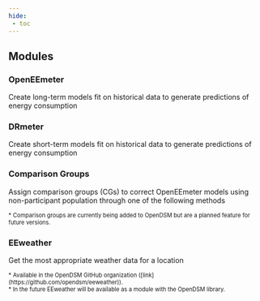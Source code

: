 ```yaml
---
hide:
 - toc
---
```


## Modules

### OpenEEmeter

Create long-term models fit on historical data to generate predictions of energy consumption

### DRmeter

Create short-term models fit on historical data to generate predictions of energy consumption 

### Comparison Groups

Assign comparison groups (CGs) to correct OpenEEmeter models using non-participant population through one of the following methods

<span style="font-size: 0.8em;">
* Comparison groups are currently being added to OpenDSM but are a planned feature for future versions.
</span>

### EEweather

Get the most appropriate weather data for a location

<span style="font-size: 0.8em;">
* Available in the OpenDSM GitHub organization ([link](https://github.com/opendsm/eeweather)).<br> 
* In the future EEweather will be available as a module with the OpenDSM library.
</span>